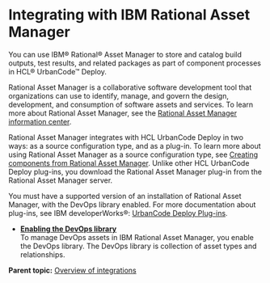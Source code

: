 # Integrating with IBM Rational Asset Manager

You can use IBM® Rational® Asset Manager to store and catalog build outputs, test results, and related packages as part of component processes in HCL® UrbanCode™ Deploy.

Rational Asset Manager is a collaborative software development tool that organizations can use to identify, manage, and govern the design, development, and consumption of software assets and services. To learn more about Rational Asset Manager, see the [Rational Asset Manager information center](http://www-01.ibm.com/support/knowledgecenter/SSUS84_7.5.2/com.ibm.ram.web.nav.doc/helpindex_ram.html?cp=SSUS84_7.5.2%2F0).

Rational Asset Manager integrates with HCL UrbanCode Deploy in two ways: as a source configuration type, and as a plug-in. To learn more about using Rational Asset Manager as a source configuration type, see [Creating components from Rational Asset Manager](comp_create_ram.md). Unlike other HCL UrbanCode Deploy plug-ins, you download the Rational Asset Manager plug-in from the Rational Asset Manager server.

You must have a supported version of an installation of Rational Asset Manager, with the DevOps library enabled. For more documentation about plug-ins, see IBM developerWorks®: [UrbanCode Deploy Plug-ins](https://developer.ibm.com/urbancode/plugins/ibm-urbancode-deploy).

-   **[Enabling the DevOps library](../topics/enable_devops_library_tsk.md)**  
To manage DevOps assets in IBM Rational Asset Manager, you enable the DevOps library. The DevOps library is collection of asset types and relationships.

**Parent topic:** [Overview of integrations](../topics/integrat_ov.md)

